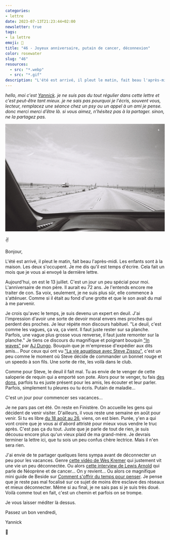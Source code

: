 ```yaml
---
categories:
- lettre
date: 2023-07-13T21:23:44+02:00
newsletter: true
tags:
- la lettre
emoji: 💌
title: "46 - Joyeux anniversaire, putain de cancer, déconnexion"
color: rosewater
slug: "46"
resources:
  - src: "*.webp"
  - src: "*.gif"
description: "L'été est arrivé, il pleut le matin, fait beau l'après-midi. Les enfants sont à la maison. Les deux s'occupent. Je me dis qu'il est temps d'écrire. Cela fait un mois que je vous ai envoyé la dernière lettre."
---
```


*hello, moi c'est [Yannick](https://yannickschutz.com). je ne suis pas du tout régulier dans cette lettre et c'est peut-être tant mieux. je ne sais pas pourquoi je l'écris, souvent vous, lecteur, remplacez une séance chez un psy ou un appel à un ami je pense. donc merci merci d’être là. si vous aimez, n’hésitez pas à la partager. sinon, ne la partagez pas.*

 ![](cover.webp)

✌️

Bonjour,

L'été est arrivé, il pleut le matin, fait beau l'après-midi. Les enfants sont à la maison. Les deux s'occupent. Je me dis qu'il est temps d'écrire. Cela fait un mois que je vous ai envoyé la dernière lettre.

Aujourd'hui, on est le 13 juillet. C'est un jour un peu spécial pour moi. L'anniversaire de mon père. Il aurait eu 72 ans. Je l'entends encore me traiter de con. Sa voix, seulement, je ne suis plus sûr, elle commence à s'atténuer. Comme si il était au fond d'une grotte et que le son avait du mal à me parvenir.

Je crois qu'avec le temps, je suis devenu un expert en deuil. J'ai l'impression d'avoir une sorte de devoir moral envers mes proches qui perdent des proches. Je leur répète mon discours habituel. "Le deuil, c'est comme les vagues, ça va, ça vient. Il faut juste rester sur sa planche. Parfois, une vague plus grosse vous renverse, il faut juste remonter sur la planche." Je tiens ce discours du magnifique et poignant bouquin ["In waves"](https://www.ajdungo.com/new-project-1) par [AJ Dungo](https://www.ajdungo.com). Bouquin que je m'empresse d'expédier aux dits amis... Pour ceux qui ont vu ["La vie aquatique avec Steve Zissou"](https://fr.wikipedia.org/wiki/La_Vie_aquatique), c'est un peu comme le moment où Steve décide de commander un bonnet rouge et un speedo à son fils. Une sorte de rite, les voilà dans le club.

Comme pour Steve, le deuil il fait mal. Tu as envie de te venger de cette saloperie de requin qui a emporté son pote. Alors pour te venger, tu fais [des dons](https://don.ligue-cancer.net/lamourlaligue/~mon-don?_cv=1), parfois tu es juste présent pour les amis, les écouter et leur parler. Parfois, simplement tu pleures ou tu écris. Putain de maladie...

C'est un jour pour commencer ses vacances...

Je ne pars pas cet été. On reste en Finistère. On accueille les gens qui décident de venir visiter. D'ailleurs, il vous reste une semaine en août pour venir. Si tu es libre [du 18 août au 26](https://checkout.lodgify.com/douarenn/fr/#/475377/20230818,20230826,4/-), viens, on est bien. Purée, y'en a qui vont croire que je vous ai d'abord attristé pour mieux vous vendre le truc après. C'est pas ça du tout. Juste que je parle de tout de rien, je suis décousu encore plus qu'un vieux plaid de ma grand-mère. Je devrais terminer la lettre ici, que tu sois un peu confus chère lectrice. Mais il n'en sera rien.

J'ai envie de te partager quelques liens sympa avant de déconnecter un peu pour les vacances. Genre [cette vidéo de Wes Kremer](https://www.youtube.com/watch?v=bbUGVFEO9Yc) qui justement vit une vie un peu déconnectée. Ou alors [cette interview de Lewis Arnold](https://climateandboardsports.substack.com/p/i-would-like-surfers-to-say-im-not) qui parle de Néoprène et de cancer... On y revient... Ou alors ce magnifique mini guide de Beside sur [Comment s'offrir du temps pour penser](https://beside.media/fr/atelier/comment-soffrir-du-temps-pour-penser/). Je pense que je reste pas mal focalisé sur ce sujet de moins être esclave des réseaux et mieux déconnecter. Même si au final, je ne sais pas si je suis très doué. Voilà comme tout en fait, c'est un chemin et parfois on se trompe.

Je vous laisser méditer là dessus.

Passez un bon vendredi,

Yannick

💌
